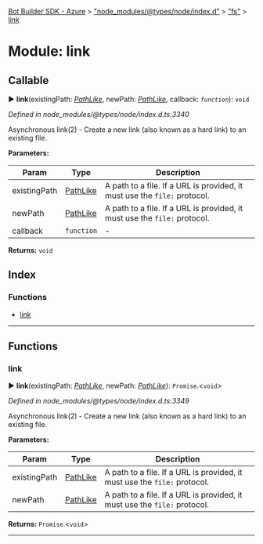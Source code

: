 [Bot Builder SDK - Azure](../README.md) > ["node_modules/@types/node/index.d"](../modules/_node_modules__types_node_index_d_.md) > ["fs"](../modules/_node_modules__types_node_index_d_._fs_.md) > [link](../modules/_node_modules__types_node_index_d_._fs_.link.md)



# Module: link

## Callable
► **link**(existingPath: *[PathLike](_node_modules__types_node_index_d_._fs_.md#pathlike)*, newPath: *[PathLike](_node_modules__types_node_index_d_._fs_.md#pathlike)*, callback: *`function`*): `void`



*Defined in node_modules/@types/node/index.d.ts:3340*



Asynchronous link(2) - Create a new link (also known as a hard link) to an existing file.


**Parameters:**

| Param | Type | Description |
| ------ | ------ | ------ |
| existingPath | [PathLike](_node_modules__types_node_index_d_._fs_.md#pathlike)   |  A path to a file. If a URL is provided, it must use the `file:` protocol. |
| newPath | [PathLike](_node_modules__types_node_index_d_._fs_.md#pathlike)   |  A path to a file. If a URL is provided, it must use the `file:` protocol. |
| callback | `function`   |  - |





**Returns:** `void`




## Index

### Functions

* [link](_node_modules__types_node_index_d_._fs_.link.md#link)



---
## Functions
<a id="link"></a>

###  link

► **link**(existingPath: *[PathLike](_node_modules__types_node_index_d_._fs_.md#pathlike)*, newPath: *[PathLike](_node_modules__types_node_index_d_._fs_.md#pathlike)*): `Promise`.<`void`>



*Defined in node_modules/@types/node/index.d.ts:3349*



Asynchronous link(2) - Create a new link (also known as a hard link) to an existing file.


**Parameters:**

| Param | Type | Description |
| ------ | ------ | ------ |
| existingPath | [PathLike](_node_modules__types_node_index_d_._fs_.md#pathlike)   |  A path to a file. If a URL is provided, it must use the `file:` protocol. |
| newPath | [PathLike](_node_modules__types_node_index_d_._fs_.md#pathlike)   |  A path to a file. If a URL is provided, it must use the `file:` protocol. |





**Returns:** `Promise`.<`void`>





___


